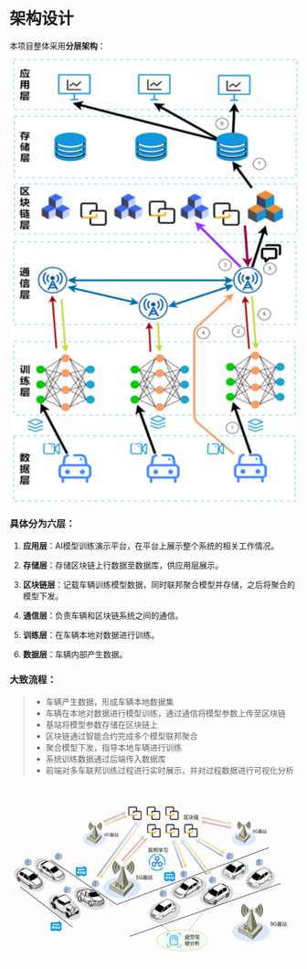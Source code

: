# 架构设计

本项目整体采用**分层架构**：  
  
<img src="架构设计-1.png" width="600">  
  
### 具体分为六层：

1. **应用层**：AI模型训练演示平台，在平台上展示整个系统的相关工作情况。

2. **存储层**：存储区块链上行数据至数据库，供应用层展示。
3. **区块链层**：记载车辆训练模型数据，同时联邦聚合模型并存储，之后将聚合的模型下发。
4. **通信层**：负责车辆和区块链系统之间的通信。
5. **训练层**：在车辆本地对数据进行训练。
6. **数据层**：车辆内部产生数据。

### 大致流程：
>- 车辆产生数据，形成车辆本地数据集  
>- 车辆在本地对数据进行模型训练，通过通信将模型参数上传至区块链  
>- 基站将模型参数存储在区块链上  
>- 区块链通过智能合约完成多个模型联邦聚合  
>- 聚合模型下发，指导本地车辆进行训练  
>- 系统训练数据通过后端传入数据库  
>- 前端对多车联邦训练过程进行实时展示，并对过程数据进行可视化分析  
  

<img src="架构设计-2.png" width="600">
